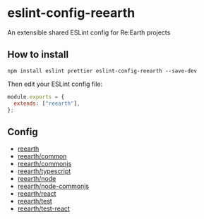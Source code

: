 # eslint-config-reearth

An extensible shared ESLint config for Re:Earth projects

## How to install

```
npm install eslint prettier eslint-config-reearth --save-dev
```

Then edit your ESLint config file:

```js
module.exports = {
  extends: ["reearth"],
};
```

## Config

- [reearth](./index.js)
- [reearth/common](./common.js)
- [reearth/commonjs](./commonjs.js)
- [reearth/typescript](./typescript.js)
- [reearth/node](./node.js)
- [reearth/node-commonjs](./node-commonjs.js)
- [reearth/react](./react.js)
- [reearth/test](./test.js)
- [reearth/test-react](./test-react.js)
